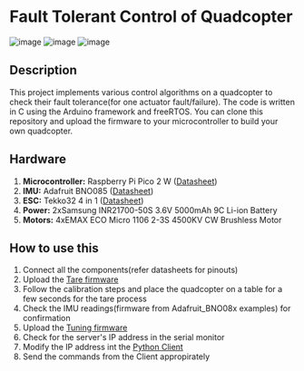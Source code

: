 # Fault Tolerant Control of Quadcopter 

![image](https://img.shields.io/badge/C-00599C?style=for-the-badge&logo=c&logoColor=white)  ![image](https://img.shields.io/badge/Raspberry%20Pi-A22846?style=for-the-badge&logo=Raspberry%20Pi&logoColor=white)  ![image](https://img.shields.io/badge/Arduino_IDE-00979D?style=for-the-badge&logo=arduino&logoColor=white)  

## Description
This project implements various control algorithms on a quadcopter to check their fault tolerance(for one actuator fault/failure). 
The code is written in C using the Arduino framework and freeRTOS. 
You can clone this repository and upload the firmware to your microcontroller to build your own quadcopter.

## Hardware

1. **Microcontroller:** Raspberry Pi Pico 2 W ([Datasheet](https://datasheets.raspberrypi.com/picow/pico-2-w-pinout.pdf))
2. **IMU:**             Adafruit BNO085       ([Datasheet](https://cdn-learn.adafruit.com/downloads/pdf/adafruit-9-dof-orientation-imu-fusion-breakout-bno085.pdf))
3. **ESC:**             Tekko32 4 in 1        ([Datasheet](https://robu.in/wp-content/uploads/2023/12/1777637.pdf))
4. **Power:**           2xSamsung INR21700-50S 3.6V 5000mAh 9C Li-ion Battery
5. **Motors:**          4xEMAX ECO Micro 1106 2-3S 4500KV CW Brushless Motor

## How to use this

1. Connect all the components(refer datasheets for pinouts)
2. Upload the [Tare firmware](taring.ino)
3. Follow the calibration steps and place the quadcopter on a table for a few seconds for the tare process
4. Check the IMU readings(firmware from Adafruit_BNO08x examples) for confirmation
5. Upload the [Tuning firmware](PID_TUNING.ino)
6. Check for the server's IP address in the serial monitor
7. Modify the IP address int the [Python Client](hB2_Latest_UI.py)
8. Send the commands from the Client appropirately
